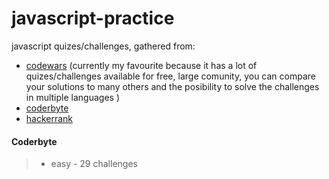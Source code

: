 # javascript-practice
javascript quizes/challenges, gathered from:
* [codewars](https://www.codewars.com/users/Iulius90) (currently my favourite because it has a lot of quizes/challenges available for free, large comunity, you can compare your solutions to many others and the posibility to solve the challenges in multiple languages )
* [coderbyte](https://coderbyte.com/profile/Iulius90)
* [hackerrank](https://www.hackerrank.com/savin_iulian90)

#### Coderbyte
> *  easy - 29 challenges
